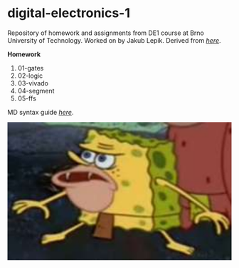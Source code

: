 # digital-electronics-1

Repository of homework and assignments from DE1 course at Brno University of Technology.
Worked on by Jakub Lepik.
Derived from *[here](https://github.com/tomas-fryza/digital-electronics-1.git)*.


**Homework**
<ol>
  <li>01-gates</li>
  <li>02-logic</li>
  <li>03-vivado</li>
  <li>04-segment</li>
  <li>05-ffs</li>
</ol>

MD syntax guide *[here](https://www.markdownguide.org/basic-syntax/)*.

![image for better looks](images/image.png)
